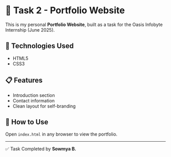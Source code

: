 # 🌟 Task 2 - Portfolio Website

This is my personal **Portfolio Website**, built as a task for the Oasis Infobyte Internship (June 2025).

## 🔧 Technologies Used
- HTML5
- CSS3

## 📋 Features
- Introduction section
- Contact information
- Clean layout for self-branding

## 📂 How to Use
Open `index.html` in any browser to view the portfolio.

---

✅ Task Completed by **Sowmya B.**

